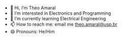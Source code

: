- 👋 Hi, I’m Théo Amaral
- 👀 I’m interested in Electronics and Programming
- 🌱 I’m currently learning Electrical Engineering
- 📫 How to reach me: email me theo.amaral@usp.br
- 😄 Pronouns: He/Him
